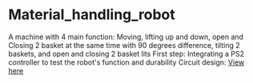 # Material_handling_robot
A machine with 4 main function: Moving, lifting up and down, open and Closing 2 basket at the same time with 90 degrees difference, tilting 2 baskets, and open and closing 2 basket lits
First step: Integrating a PS2 controller to test the robot's function and durability
Circuit design: [View here](https://app.cirkitdesigner.com/project/afff9ec8-5408-444f-829e-eb7a223dfd0b)
